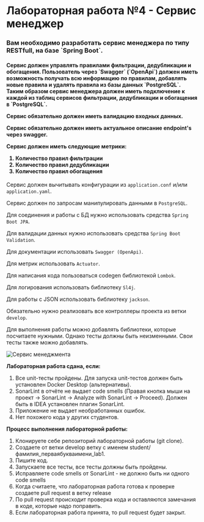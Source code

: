 <h1>Лабораторная работа №4 - Сервис менеджер</h1>

<h3>
Вам необходимо разработать сервис менеджера по типу RESTfull, на базе `Spring Boot`. 
</h3>
<h4>
Сервис должен управлять правилами фильтрации, дедубликации и обогащения.
Пользователь через `Swagger` (`OpenApi`) должен иметь возможность получать всю информацию по правилам, добавлять новые правила и удалять правила из базы данных `PostgreSQL`.
Таким образом сервис менеджера должен иметь подключение к каждой из таблиц сервисов фильтрации, дедубликации и обогащения в `PostgreSQL`.
<p>Сервис обязательно должен иметь валидацию входных данных.
<p>Сервис обязательно должен иметь актуальное описание endpoint's через swagger.
<p>Сервис должен иметь следующие метрики:
<ol>
    <li> Количество правил фильтрации </li>
    <li> Количество правил дедубликации </li>
    <li> Количество правил обогащения</li>
</ol>
</h4>

Сервис должен вычитывать конфигурации из `application.conf` и/или `application.yaml`.

Сервис должен по запросам манипулировать данными в `PostgreSQL`.

Для соединения и работы с БД нужно использовать средства `Spring Boot JPA`.

Для валидации данных нужно использовать средства `Spring Boot Validation`.

Для документации использовать `Swagger (OpenApi)`.

Для метрик использовать `Actuator`.

Для написания кода пользоваться codegen библиотекой `Lombok`.

Для логирования использовать библиотеку `Sl4j`.

Для работы с JSON использовать библиотеку `jackson`.

Обязательно нужно реализовать все контроллеры проекта из ветки `develop`.

Для выполнения работы можно добавлять библиотеки, которые посчитаете нужными. Однако тесты должны быть неизменными. Свои
тесты также можно добавлять.

![Сервис менеджмента](https://github.com/new94/JavaServiceManagment/assets/3996014/2ef88a52-2f13-4e80-ae70-a4d886c785be)


**Лабораторная работа сдана, если:**

1. Все unit-тесты пройдены. Для запуска unit-тестов должен быть установлен Docker Desktop (альтернативы).
2. SonarLint в отчёте не выдает code smells (Правая кнопка мыши на проект -> SonarLint -> Analyze with SonarLint ->
   Proceed). Должен быть в IDEA установлен плагин SonarLint.
3. Приложение не выдает необработанных ошибок.
4. Нет похожего кода у других студентов.

**Процесс выполнения лабораторной работы:**

1. Клонируете себе репозиторий лабораторной работы (git clone).
2. Создаете от ветки develop ветку с именем student/фамилия_перваябукваимени_lab1.
3. Пишите код.
4. Запускаете все тесты, все тесты должны быть пройдены.
5. Исправляете code smells от SonarLint - не должно быть ни одного code smells
6. Когда считаете, что лабораторная работа готова к проверке создаете pull request в ветку release
7. По pull request происходит проверка кода и оставляются замечания в коде, которые надо поправить.
8. Если лабораторная работа принята, то pull request будет закрыт.
